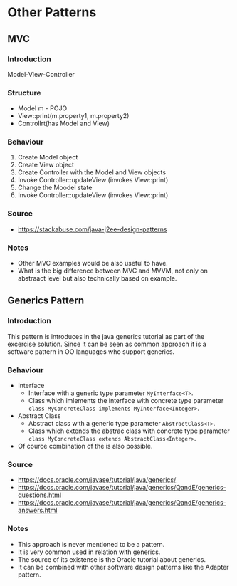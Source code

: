 # Other Patterns

## MVC
### Introduction
Model-View-Controller
### Structure
* Model m - POJO
* View::print(m.property1, m.property2)
* Controllrt(has Model and View)
### Behaviour
1. Create Model object
2. Create View object
3. Create Controller with the Model and View objects
4. Invoke Controller::updateView (invokes View::print)
5. Change the Moodel state
6. Invoke Controller::updateView (invokes View::print)
### Source
* https://stackabuse.com/java-j2ee-design-patterns
### Notes
* Other MVC examples would be also useful to have.
* What is the big difference between MVC and MVVM, not only on abstraact level but also technically based on example.

## Generics Pattern
### Introduction

This pattern is introduces in the java generics tutorial as part of the excercise solution.
Since it can be seen as common approach it is a software pattern in OO languages who support generics.

### Behaviour
* Interface
  * Interface with a generic type parameter `MyInterface<T>`. 
  * Class which imlements the interface with concrete type parameter `class MyConcreteClass implements MyInterface<Integer>`.
* Abstract Class
  * Abstract class with a generic type parameter `AbstractClass<T>`.
  * Class which extends the abstrac class with concrete type parameter `class MyConcreteClass extends AbstractClass<Integer>`.
* Of cource combination of the is also possible.

### Source
* https://docs.oracle.com/javase/tutorial/java/generics/
* https://docs.oracle.com/javase/tutorial/java/generics/QandE/generics-questions.html
* https://docs.oracle.com/javase/tutorial/java/generics/QandE/generics-answers.html

### Notes
* This approach is never mentioned to be a pattern.
* It is very common used in relation with generics.
* The source of its existense is the Oracle tutorial about generics.
* It can be combined with other software design patterns like the Adapter pattern.
